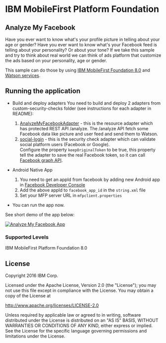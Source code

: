 IBM MobileFirst Platform Foundation
===================================

## Analyze My Facebook 
Have you ever want to know what's your profile picture in telling about your age or gender?
Have you ever want to know what's your Facebook feed is telling about your personality? Or about your tone?
If we take this sample and try to think about real world we can think of ads platform that customize the ads based on your personality, age or gender.


This sample can do those by using [IBM MobileFirst Foundation 8.0](https://developer.ibm.com/mobilefirstplatform/) and [Watson services](http://www.ibm.com/smarterplanet/us/en/ibmwatson/developercloud/services-catalog.html).
 
## Running the application
 * Build and deploy adapters
    You need to build and deploy 2 adapters from custom-security-checks folder (see instructions for each adapter in README):
    1. [AnalyzeMyFacebookAdapter](../AnalyzeMyFacebookAdapter/README.md) - this is the resource adapter which has protected REST API /analyze.  The /analyze API fetch some Facebook data like picture and user feed and send them to Watson.
    2. [social-login](../../../social-login/README.md) - this is the security check adapter which can validate social platform users (Facebook or Google).  
    Configure the property `keepOriginalToken` to be true, this property tell the adapter to save the real Facebook token, so it can call [Facebook graph API](https://developers.facebook.com/docs/graph-api). 
 
 * Android Native App
    1. You need to get an appId from facebook by adding new Android app in [Facebook Developer Console](https://developers.facebook.com/)
    2. Add the above appId to `facebook_app_id` in the `string.xml` file
    3. Set your MFP server URL in `mfpclient.properties`
    
  * You can run the app now.
  
  See short demo of the app below:
  
  [![Analyze My Facebook App](http://img.youtube.com/vi/-cz12GzX1ho/0.jpg)](http://www.youtube.com/watch?v=-cz12GzX1ho)

### Supported Levels
IBM MobileFirst Platform Foundation 8.0

## License
Copyright 2016 IBM Corp.

Licensed under the Apache License, Version 2.0 (the "License");
you may not use this file except in compliance with the License.
You may obtain a copy of the License at

http://www.apache.org/licenses/LICENSE-2.0

Unless required by applicable law or agreed to in writing, software
distributed under the License is distributed on an "AS IS" BASIS,
WITHOUT WARRANTIES OR CONDITIONS OF ANY KIND, either express or implied.
See the License for the specific language governing permissions and
limitations under the License.